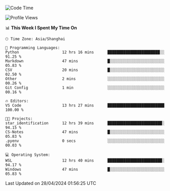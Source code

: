 <!--START_SECTION:waka-->
![Code Time](http://img.shields.io/badge/Code%20Time-1%2C644%20hrs%2054%20mins-blue)

![Profile Views](http://img.shields.io/badge/Profile%20Views-9-blue)

📊 **This Week I Spent My Time On** 

```text
🕑︎ Time Zone: Asia/Shanghai

💬 Programming Languages: 
Python                   12 hrs 16 mins      ███████████████████████░░   91.25 % 
Markdown                 47 mins             █░░░░░░░░░░░░░░░░░░░░░░░░   05.83 % 
CSV                      20 mins             █░░░░░░░░░░░░░░░░░░░░░░░░   02.50 % 
Other                    2 mins              ░░░░░░░░░░░░░░░░░░░░░░░░░   00.26 % 
Git Config               1 min               ░░░░░░░░░░░░░░░░░░░░░░░░░   00.16 % 

🔥 Editors: 
VS Code                  13 hrs 27 mins      █████████████████████████   100.00 % 

🐱‍💻 Projects: 
star_identification      12 hrs 39 mins      ████████████████████████░   94.15 % 
CS-Notes                 47 mins             █░░░░░░░░░░░░░░░░░░░░░░░░   05.83 % 
.pyenv                   0 secs              ░░░░░░░░░░░░░░░░░░░░░░░░░   00.03 % 

💻 Operating System: 
WSL                      12 hrs 40 mins      ████████████████████████░   94.17 % 
Windows                  47 mins             █░░░░░░░░░░░░░░░░░░░░░░░░   05.83 % 
```


 Last Updated on 28/04/2024 01:56:25 UTC
<!--END_SECTION:waka-->